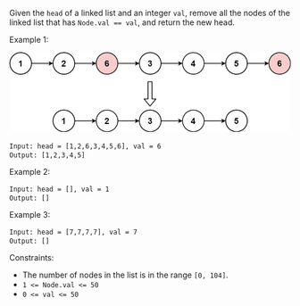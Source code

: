 Given the `head` of a linked list and an integer `val`, remove all the nodes of the linked list that has `Node.val == val`, and return the new head.

 

Example 1:

![removelinked-list](removelinked-list.jpeg)
```
Input: head = [1,2,6,3,4,5,6], val = 6
Output: [1,2,3,4,5]
```
Example 2:
```
Input: head = [], val = 1
Output: []
```
Example 3:
```
Input: head = [7,7,7,7], val = 7
Output: []
 ```

Constraints:

- The number of nodes in the list is in the range `[0, 104]`.
- `1 <= Node.val <= 50`
- `0 <= val <= 50`